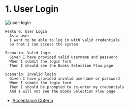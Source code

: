 # 1. User Login

![user-login](./../diagram/0001-user-login.mermaid)

```gherkin
Feature: User Login
  As a user
  I want to be able to log in with valid credentials
  So that I can access the system

Scenario: Valid login
  Given I have provided valid username and password
  When I submit the login form
  Then I should see the Books Selection Flow page

Scenario: Invalid login
  Given I have provided invalid username or password
  When I submit the login form
  Then I should be prompted to re-enter my credentials
  And I will not see the Books Selection Flow page
```

- [Acceptance Criteria](ac/0001-user-login.md)
